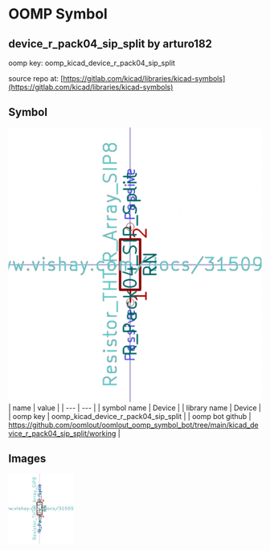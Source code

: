 # OOMP Symbol  
## device_r_pack04_sip_split  by arturo182  
  
oomp key: oomp_kicad_device_r_pack04_sip_split  
  
source repo at: [https://gitlab.com/kicad/libraries/kicad-symbols](https://gitlab.com/kicad/libraries/kicad-symbols)  
## Symbol  
  
[![working.png](working_600.png)](working.png)  
| name | value | 
| --- | --- | 
| symbol name | Device | 
| library name | Device | 
| oomp key | oomp_kicad_device_r_pack04_sip_split | 
| oomp bot github | https://github.com/oomlout/oomlout_oomp_symbol_bot/tree/main/kicad_device_r_pack04_sip_split/working | 
## Images  
  
[![working.png](working_140.png)](working.png)  
